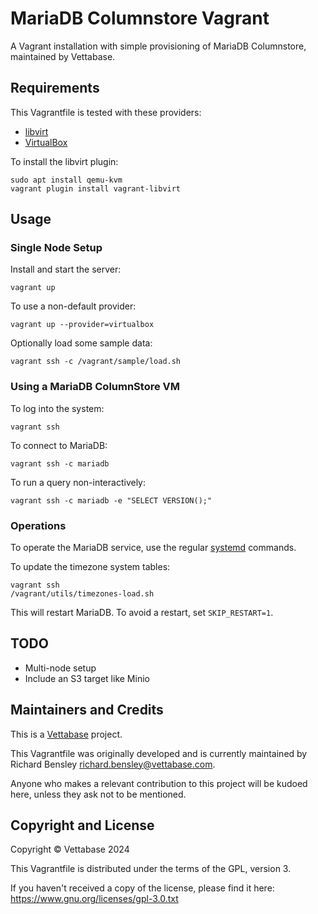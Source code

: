 # MariaDB Columnstore Vagrant

A Vagrant installation with simple provisioning of MariaDB Columnstore, maintained by Vettabase.

## Requirements

This Vagrantfile is tested with these providers:
  * [libvirt](https://vagrant-libvirt.github.io/vagrant-libvirt/)
  * [VirtualBox](https://developer.hashicorp.com/vagrant/docs/providers/virtualbox)

To install the libvirt plugin:

    sudo apt install qemu-kvm
    vagrant plugin install vagrant-libvirt

## Usage

### Single Node Setup

Install and start the server:

    vagrant up

To use a non-default provider:

    vagrant up --provider=virtualbox

Optionally load some sample data:

    vagrant ssh -c /vagrant/sample/load.sh

### Using a MariaDB ColumnStore VM

To log into the system:

    vagrant ssh

To connect to MariaDB:

    vagrant ssh -c mariadb

To run a query non-interactively:

    vagrant ssh -c mariadb -e "SELECT VERSION();"

### Operations

To operate the MariaDB service, use the regular [systemd](https://www.freedesktop.org/wiki/Software/systemd/)
commands.

To update the timezone system tables:

    vagrant ssh
    /vagrant/utils/timezones-load.sh

This will restart MariaDB. To avoid a restart, set `SKIP_RESTART=1`.

## TODO

* Multi-node setup
* Include an S3 target like Minio

## Maintainers and Credits

This is a [Vettabase](https://vettabase.com) project.

This Vagrantfile was originally developed and is currently maintained
by Richard Bensley <richard.bensley@vettabase.com>.

Anyone who makes a relevant contribution to this project will be
kudoed here, unless they ask not to be mentioned.

## Copyright and License

Copyright © Vettabase 2024

This Vagrantfile is distributed under the terms of the GPL, version 3.

If you haven't received a copy of the license, please find it here:
https://www.gnu.org/licenses/gpl-3.0.txt
